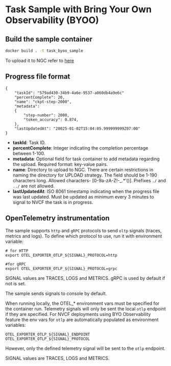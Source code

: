 # Task Sample with Bring Your Own Observability (BYOO)

## Build the sample container
```bash
docker build . -t task_byoo_sample
```
To upload it to NGC refer to [here](https://docs.nvidia.com/cloud-functions/user-guide/latest/cloud-function/quickstart.html#clone-build-and-push-the-docker-image-to-ngc-private-registry)


## Progress file format

```
{
    "taskId": "579ad430-34b9-4a6e-9537-a060db4a9e6c"
    "percentComplete": 20,
    "name": "ckpt-step-2000",
    "metadata":
    {
        "step-number": 2000,
        "token_accuracy": 0.874,
    },
    "lastUpdatedAt": "20025-01-02T15:04:05.999999999Z07:00"
}
```
- **taskId**: Task ID.
- **percentComplete**: Integer indicating the completion percentage between 1-100.
- **metadata**: Optional field for task container to add metadata regarding the upload. Required format: key-value pairs.
- **name**: Directory to upload to NGC. There are certain restrictions in naming the directory for UPLOAD strategy. The field should be 1-190 characters long. Allowed characters- [0-9a-zA-Z!-_.*’()]. Prefixes `./` and `../` are not allowed.
- **lastUpdatedAt**: ISO 8061 timestamp indicating when the progress file was last updated. Must be updated as minimum every 3 minutes to signal to NVCF the task is in progress.

## OpenTelemetry instrumentation

The sample supports `http` and `gRPC` protocols to send `oltp` signals (traces, metrics and logs). To define which protocol to use, run it with environment variable:

```
# for HTTP
export OTEL_EXPORTER_OTLP_${SIGNAL}_PROTOCOL=http

#for gRPC
export OTEL_EXPORTER_OTLP_${SIGNAL}_PROTOCOL=grpc
```

SIGNAL values are TRACES, LOGS and METRICS. gRPC is used by default if not is set.

The sample sends signals to console by default.

When running locally, the OTEL_* environment vars must be specified for the container run. Telemetry signals will only be sent the local `otlp` endpoint if they are specified. For NVCF deployments using BYO Observability feature the env vars for `otlp` are automatically populated as environment variables:
```
OTEL_EXPORTER_OTLP_${SIGNAL}_ENDPOINT
OTEL_EXPORTER_OTLP_${SIGNAL}_PROTOCOL
```

However, only the defined telemetry signal will be sent to the `otlp` endpoint.

SIGNAL values are TRACES, LOGS and METRICS.
